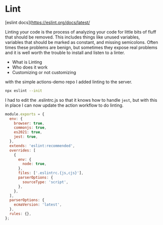 # Lint

[eslint docs](https://eslint.org/docs/latest/

Linting your code is the process of analyzing your code for little bits of fluff that should be removed. This includes things like unused variables, variables that should be marked as constant, and missing semicolons. Often times these problems are benign, but sometimes they expose real problems and it is well worth the trouble to install and listen to a linter.

- What is Linting
- Who does it work
- Customizing or not customizing

with the simple actions-demo repo I added linting to the server.

```sh
npx eslint --init
```

I had to edit the .eslintrc.js so that it knows how to handle `jest`, but with this in place I can now update the action workflow to do linting.

```js
module.exports = {
  env: {
    browser: true,
    commonjs: true,
    es2021: true,
    jest: true,
  },
  extends: 'eslint:recommended',
  overrides: [
    {
      env: {
        node: true,
      },
      files: ['.eslintrc.{js,cjs}'],
      parserOptions: {
        sourceType: 'script',
      },
    },
  ],
  parserOptions: {
    ecmaVersion: 'latest',
  },
  rules: {},
};
```
